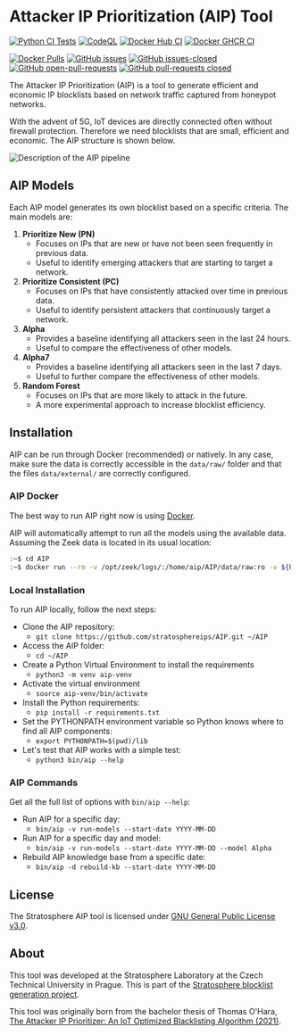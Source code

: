 # Attacker IP Prioritization (AIP) Tool
[![Python CI Tests](https://github.com/stratosphereips/AIP/actions/workflows/python-ci-tests.yml/badge.svg?branch=development)](https://github.com/stratosphereips/AIP/actions/workflows/python-ci-tests.yml)
[![CodeQL](https://github.com/stratosphereips/AIP/actions/workflows/github-code-scanning/codeql/badge.svg?branch=main)](https://github.com/stratosphereips/AIP/actions/workflows/github-code-scanning/codeql)
[![Docker Hub CI](https://github.com/stratosphereips/AIP/actions/workflows/docker-hub.yml/badge.svg?branch=main)](https://github.com/stratosphereips/AIP/actions/workflows/docker-hub.yml)
[![Docker GHCR CI](https://github.com/stratosphereips/AIP/actions/workflows/docker-publish.yml/badge.svg?branch=main)](https://github.com/stratosphereips/AIP/actions/workflows/docker-publish.yml)

[![Docker Pulls](https://img.shields.io/docker/pulls/stratosphereips/aip?color=green)](https://hub.docker.com/r/stratosphereips/aip)
[![GitHub issues](https://img.shields.io/github/issues/stratosphereips/AIP.svg?color=green)](https://github.com/stratosphereips/AIP/issues/)
[![GitHub issues-closed](https://img.shields.io/github/issues-closed/stratosphereips/AIP.svg?color=green)](https://github.com/stratosphereips/AIP/issues?q=is%3Aissue+is%3Aclosed)
[![GitHub open-pull-requests](https://img.shields.io/github/issues-pr-raw/stratosphereips/AIP?color=green&label=open%20PRs)](https://github.com/stratosphereips/AIP/pulls?q=is%3Aopen)
[![GitHub pull-requests closed](https://img.shields.io/github/issues-pr-closed-raw/stratosphereips/AIP?color=green&label=closed%20PRs)](https://github.com/stratosphereips/AIP/pulls?q=is%3Aclosed)


The Attacker IP Prioritization (AIP) is a tool to generate efficient and economic IP blocklists based on network traffic captured from honeypot networks. 

With the advent of 5G, IoT devices are directly connected often without firewall protection. Therefore we need blocklists that are small, efficient and economic. The AIP structure is shown below.

![Description of the AIP pipeline](images/AIP_Diagram.png "AIP Tool pipeline")

## AIP Models

Each AIP model generates its own blocklist based on a specific criteria. The main models are:

1. **Prioritize New (PN)**
    - Focuses on IPs that are new or have not been seen frequently in previous data.
    - Useful to identify emerging attackers that are starting to target a network.
2. **Prioritize Consistent (PC)**
    - Focuses on IPs that have consistently attacked over time in previous data.
    - Useful to identify persistent attackers that continuously target a network.
3. **Alpha**
    - Provides a baseline identifying all attackers seen in the last 24 hours.
    - Useful to compare the effectiveness of other models.
4. **Alpha7**
    - Provides a baseline identifying all attackers seen in the last 7 days. 
    - Useful to further compare the effectiveness of other models.
5. **Random Forest**
    - Focuses on IPs that are more likely to attack in the future.
    - A more experimental approach to increase blocklist efficiency.


## Installation

AIP can be run through Docker (recommended) or natively. In any case, make sure the data is correctly accessible in the `data/raw/` folder and that the files `data/external/` are correctly configured.

### AIP Docker

The best way to run AIP right now is using [Docker](etc/docker/README.md).

AIP will automatically attempt to run all the models using the available data. Assuming the Zeek data is located in its usual location:

```bash
:~$ cd AIP
:~$ docker run --rm -v /opt/zeek/logs/:/home/aip/AIP/data/raw:ro -v ${PWD}/data/:/home/aip/AIP/data/:rw --name aip stratosphereips/aip:latest bin/aip
```

### Local Installation

To run AIP locally, follow the next steps:

* Clone the AIP repository:
    * `git clone https://github.com/stratosphereips/AIP.git ~/AIP`
* Access the AIP folder:
    * `cd ~/AIP`
* Create a Python Virtual Environment to install the requirements
    * `python3 -m venv aip-venv`
* Activate the virtual environment
    * `source aip-venv/bin/activate`
* Install the Python requirements:
    * `pip install -r requirements.txt`
* Set the PYTHONPATH environment variable so Python knows where to find all AIP components:
    * `export PYTHONPATH=$(pwd)/lib`
* Let's test that AIP works with a simple test:
    * `python3 bin/aip --help`

### AIP Commands

Get all the full list of options with `bin/aip --help`:

- Run AIP for a specific day:
    - `bin/aip -v run-models --start-date YYYY-MM-DD`
- Run AIP for a specific day and model:
    - `bin/aip -v run-models --start-date YYYY-MM-DD --model Alpha`
- Rebuild AIP knowledge base from a specific date:
    - `bin/aip -d rebuild-kb --start-date YYYY-MM-DD`

## License

The Stratosphere AIP tool is licensed under [GNU General Public License v3.0](https://github.com/stratosphereips/AIP/blob/main/LICENSE).

## About
This tool was developed at the Stratosphere Laboratory at the Czech Technical University in Prague. This is part of the [Stratosphere blocklist generation project](https://mcfp.felk.cvut.cz/publicDatasets/CTU-AIPP-BlackList/).

This tool was originally born from the bachelor thesis of Thomas O'Hara, [The Attacker IP Prioritizer: An IoT Optimized Blacklisting Algorithm (2021)](https://dspace.cvut.cz/handle/10467/96722).
